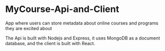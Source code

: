 # MyCourse-Api-and-Client
App where users can store metadata about online courses and programs they are excited about

The Api is built with Nodejs and Express, it uses MongoDB as a document database, and the client is built with React.
